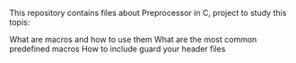 This repository contains files about Preprocessor in C, project to study this topis:

What are macros and how to use them
What are the most common predefined macros
How to include guard your header files